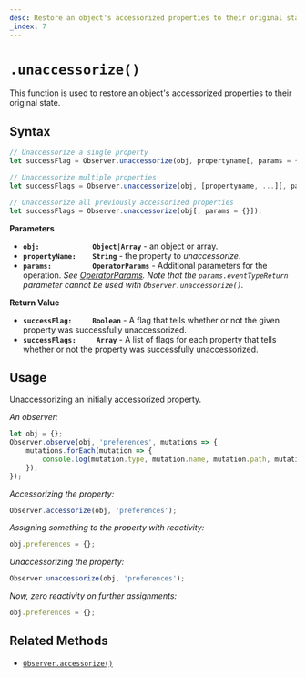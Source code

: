 ```yaml
---
desc: Restore an object's accessorized properties to their original state.
_index: 7
---
```

# `.unaccessorize()`

This function is used to restore an object's accessorized properties to their original state.

## Syntax

```js
// Unaccessorize a single property
let successFlag = Observer.unaccessorize(obj, propertyname[, params = {}]);

// Unaccessorize multiple properties
let successFlags = Observer.unaccessorize(obj, [propertyname, ...][, params = {}]);

// Unaccessorize all previously accessorized properties
let successFlags = Observer.unaccessorize(obj[, params = {}]);
```

**Parameters**

+ **`obj:             Object|Array`** - an object or array.
+ **`propertyName:    String`** - the property to *unaccessorize*.
+ **`params:          OperatorParams`** - Additional parameters for the operation. *See [OperatorParams](../../core/OperatorParams). Note that the `params.eventTypeReturn` parameter cannot be used with `Observer.unaccessorize()`.*

**Return Value**

+ **`successFlag:     Boolean`** - A flag that tells whether or not the given property was successfully unaccessorized.
+ **`successFlags:     Array`** - A list of flags for each property that tells whether or not the property was successfully unaccessorized.

## Usage

Unaccessorizing an initially accessorized property.

*An observer:*

```js
let obj = {};
Observer.observe(obj, 'preferences', mutations => {
    mutations.forEach(mutation => {
        console.log(mutation.type, mutation.name, mutation.path, mutation.value, mutation.oldValue);
    });
});
```

*Accessorizing the property:*

```js
Observer.accessorize(obj, 'preferences');
```

*Assigning something to the property with reactivity:*

```js
obj.preferences = {};
```

*Unaccessorizing the property:*

```js
Observer.unaccessorize(obj, 'preferences');
```

*Now, zero reactivity on further assignments:*

```js
obj.preferences = {};
```

## Related Methods

+ [`Observer.accessorize()`](../accessorize)